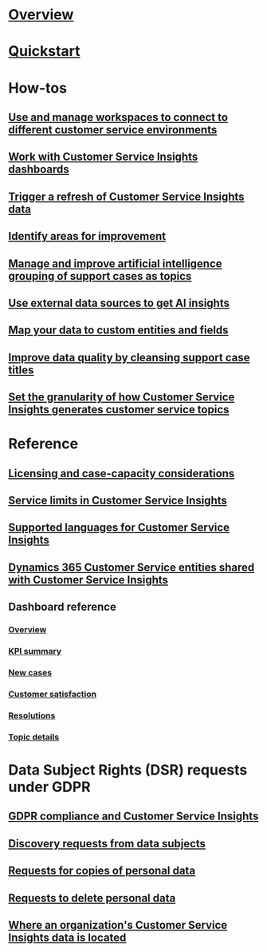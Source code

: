 # [Overview](overview.md)

# [Quickstart](quickstart.md)

# How-tos

## [Use and manage workspaces to connect to different customer service environments](use-workspaces.md)

## [Work with Customer Service Insights dashboards](use-dashboard-sample-data.md)

## [Trigger a refresh of Customer Service Insights data](trigger-refresh.md)

## [Identify areas for improvement](improve-system.md)

## [Manage and improve artificial intelligence grouping of support cases as topics](topics-page.md)

## [Use external data sources to get AI insights](use-external-data-sources.md)

## [Map your data to custom entities and fields](map-data.md)

## [Improve data quality by cleansing support case titles](settings.md)

## [Set the granularity of how Customer Service Insights generates customer service topics](granularity.md)

# Reference

## [Licensing and case-capacity considerations](licensing-case-capacity.md)

## [Service limits in Customer Service Insights](service-limits.md)

## [Supported languages for Customer Service Insights](supported-languages.md)

## [Dynamics 365 Customer Service entities shared with Customer Service Insights](customer-service-entities.md)

## Dashboard reference

### [Overview](dashboard-overview.md)

### [KPI summary](dashboard-kpi-summary.md)

### [New cases](dashboard-incoming-cases.md)

### [Customer satisfaction](dashboard-CSAT.md)

### [Resolutions](dashboard-case-resolutions.md)

### [Topic details](dashboard-topic-details.md)

# Data Subject Rights (DSR) requests under GDPR

## [GDPR compliance and Customer Service Insights](gdpr-summary.md)

## [Discovery requests from data subjects](gdpr-discovery.md)

## [Requests for copies of personal data](gdpr-export.md)

## [Requests to delete personal data](gdpr-delete.md)

## [Where an organization's Customer Service Insights data is located](data-location.md)

